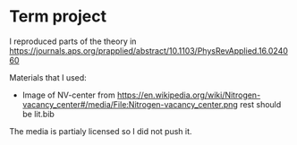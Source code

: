 # Term project

I reproduced parts of the theory in https://journals.aps.org/prapplied/abstract/10.1103/PhysRevApplied.16.024060


Materials that I used:
- Image of NV-center from https://en.wikipedia.org/wiki/Nitrogen-vacancy_center#/media/File:Nitrogen-vacancy_center.png
rest should be lit.bib

The media is partialy licensed so I did not push it.
